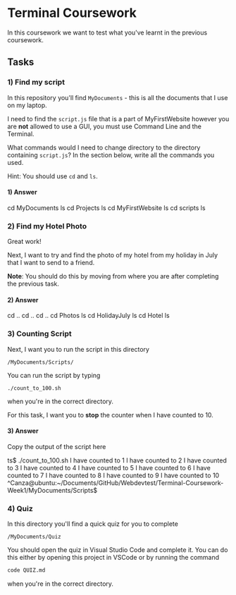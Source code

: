 # Terminal Coursework

In this coursework we want to test what you've learnt in the previous coursework.

## Tasks

### 1) Find my script

In this repository you'll find `MyDocuments` - this is all the documents that I use on my laptop.

I need to find the `script.js` file that is a part of MyFirstWebsite however you are **not** allowed to use a GUI, you must use Command Line and the Terminal.

What commands would I need to change directory to the directory containing `script.js`? In the section below, write all the commands you used.

Hint: You should use `cd` and `ls`.

#### 1) Answer
cd MyDocuments
ls 
cd Projects
ls
cd MyFirstWebsite
ls
cd scripts
ls
<!-- Write your answer here -->

### 2) Find my Hotel Photo

Great work!

Next, I want to try and find the photo of my hotel from my holiday in July that I want to send to a friend.

**Note**: You should do this by moving from where you are after completing the previous task.

#### 2) Answer

<!-- Write your answer here -->
cd ..
cd ..
cd ..
cd Photos
ls
cd HolidayJuly
ls
cd Hotel
ls

### 3) Counting Script

Next, I want you to run the script in this directory

```
/MyDocuments/Scripts/
```

You can run the script by typing

```
./count_to_100.sh
```

when you're in the correct directory.

For this task, I want you to **stop** the counter when I have counted to 10.

#### 3) Answer

Copy the output of the script here

<!-- Write your answer here -->
ts$ ./count_to_100.sh
I have counted to 1
I have counted to 2
I have counted to 3
I have counted to 4
I have counted to 5
I have counted to 6
I have counted to 7
I have counted to 8
I have counted to 9
I have counted to 10
^Canza@ubuntu:~/Documents/GitHub/Webdevtest/Terminal-Coursework-Week1/MyDocuments/Scripts$ 
### 4) Quiz

In this directory you'll find a quick quiz for you to complete

```
/MyDocuments/Quiz
```

You should open the quiz in Visual Studio Code and complete it. You can do this either by opening this project in VSCode or by running the command

```sh
code QUIZ.md
```

when you're in the correct directory.
